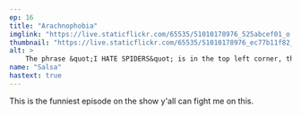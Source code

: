 ```yaml
---
ep: 16
title: "Arachnophobia"
imglink: "https://live.staticflickr.com/65535/51010178976_525abcef01_o.jpg"
thumbnail: "https://live.staticflickr.com/65535/51010178976_ec77b11f82_q.jpg"
alt: >
    The phrase &quot;I HATE SPIDERS&quot; is in the top left corner, the word &quot;HATE&quot; underlined multiple times. Underneath this text is a spider squashed under a mug.
name: "Salsa"
hastext: true
---
```

This is the funniest episode on the show y'all can fight me on this.